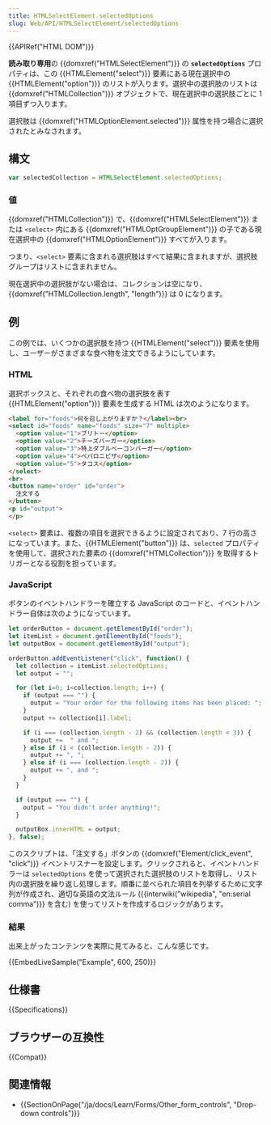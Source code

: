 ```yaml
---
title: HTMLSelectElement.selectedOptions
slug: Web/API/HTMLSelectElement/selectedOptions
---
```


{{APIRef("HTML DOM")}}

**読み取り専用**の {{domxref("HTMLSelectElement")}} の **`selectedOptions`** プロパティは、この {{HTMLElement("select")}} 要素にある現在選択中の　{{HTMLElement("option")}} のリストが入ります。選択中の選択肢のリストは {{domxref("HTMLCollection")}} オブジェクトで、現在選択中の選択肢ごとに 1 項目ずつ入ります。

選択肢は {{domxref("HTMLOptionElement.selected")}} 属性を持つ場合に選択されたとみなされます。

## 構文

```js
var selectedCollection = HTMLSelectElement.selectedOptions;
```

### 値

{{domxref("HTMLCollection")}} で、{{domxref("HTMLSelectElement")}} または `<select>` 内にある {{domxref("HTMLOptGroupElement")}} の子である現在選択中の {{domxref("HTMLOptionElement")}} すべてが入ります。

つまり、`<select>` 要素に含まれる選択肢はすべて結果に含まれますが、選択肢グループはリストに含まれません。

現在選択中の選択肢がない場合は、コレクションは空になり、{{domxref("HTMLCollection.length", "length")}} は 0 になります。

<h2 id="Example">例</h2>

この例では、いくつかの選択肢を持つ {{HTMLElement("select")}} 要素を使用し、ユーザーがさまざまな食べ物を注文できるようにしています。

### HTML

選択ボックスと、それぞれの食べ物の選択肢を表す {{HTMLElement("option")}} 要素を生成する HTML は次のようになります。

```html
<label for="foods">何を召し上がりますか？</label><br>
<select id="foods" name="foods" size="7" multiple>
  <option value="1">ブリトー</option>
  <option value="2">チーズバーガー</option>
  <option value="3">特上ダブルベーコンバーガー</option>
  <option value="4">ペパロニピザ</option>
  <option value="5">タコス</option>
</select>
<br>
<button name="order" id="order">
  注文する
</button>
<p id="output">
</p>
```

`<select>` 要素は、複数の項目を選択できるように設定されており、7 行の高さになっています。また、{{HTMLElement("button")}} は、`selected` プロパティを使用して、選択された要素の {{domxref("HTMLCollection")}} を取得するトリガーとなる役割を担っています。

### JavaScript

ボタンのイベントハンドラーを確立する JavaScript のコードと、イベントハンドラー自体は次のようになっています。

```js
let orderButton = document.getElementById("order");
let itemList = document.getElementById("foods");
let outputBox = document.getElementById("output");

orderButton.addEventListener("click", function() {
  let collection = itemList.selectedOptions;
  let output = "";

  for (let i=0; i<collection.length; i++) {
    if (output === "") {
      output = "Your order for the following items has been placed: ";
    }
    output += collection[i].label;

    if (i === (collection.length - 2) && (collection.length < 3)) {
      output +=  " and ";
    } else if (i < (collection.length - 2)) {
      output += ", ";
    } else if (i === (collection.length - 2)) {
      output += ", and ";
    }
  }

  if (output === "") {
    output = "You didn't order anything!";
  }

  outputBox.innerHTML = output;
}, false);
```

このスクリプトは、「注文する」ボタンの {{domxref("Element/click_event", "click")}} イベントリスナーを設定します。クリックされると、イベントハンドラーは `selectedOptions` を使って選択された選択肢のリストを取得し、リスト内の選択肢を繰り返し処理します。順番に並べられた項目を列挙するために文字列が作成され、適切な英語の文法ルール ({{interwiki("wikipedia", "en:serial comma")}} を含む) を使ってリストを作成するロジックがあります。

### 結果

出来上がったコンテンツを実際に見てみると、こんな感じです。

{{EmbedLiveSample("Example", 600, 250)}}

## 仕様書

{{Specifications}}

## ブラウザーの互換性

{{Compat}}

## 関連情報

- {{SectionOnPage("/ja/docs/Learn/Forms/Other_form_controls", "Drop-down controls")}}
